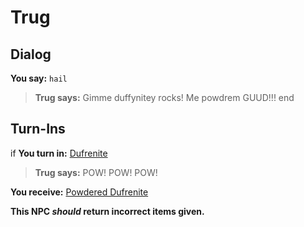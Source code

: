 # Trug
## Dialog

**You say:** `hail`



>**Trug says:** Gimme duffynitey rocks! Me powdrem GUUD!!!
end

## Turn-Ins



if **You turn in:** [Dufrenite](/item/10073)


>**Trug says:** POW! POW! POW!


 **You receive:**  [Powdered Dufrenite](/item/19052) 

**This NPC *should* return incorrect items given.**
